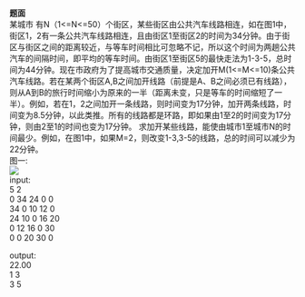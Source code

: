 # 
**题面**  
某城市 有N（1<=N<=50）个街区，某些街区由公共汽车线路相连，如在图1中，街区1，2有一条公共汽车线路相连，且由街区1至街区2的时间为34分钟。由于街区与街区之间的距离较近，与等车时间相比可忽略不记，所以这个时间为两趟公共汽车的间隔时间，即平均的等车时间。由街区1至街区5的最快走法为1-3-5，总时间为44分钟。现在市政府为了提高城市交通质量，决定加开M(1<=M<=10)条公共汽车线路。若在某两个街区A,B之间加开线路（前提是A、B之间必须已有线路），则从A到B的旅行时间缩小为原来的一半（距离未变，只是等车的时间缩短了一半）。例如，若在1，2之间加开一条线路，则时间变为17分钟，加开两条线路，时间变为8.5分钟，以此类推。所有的线路都是环路，即如果由1至2的时间变为17分钟，则由2至1的时间也变为17分钟。
 求加开某些线路，能使由城市1至城市N的时间最少。例如，在图1中，如果M=2，则改变1-3,3-5的线路，总的时间可以减少为22分钟。  
图一:  
![](/source/joyoi/city-traffic/img/aHR0cHM6Ly9waWMwMDIuY25ibG9ncy5jb20vaW1nL3NlcGhpcm90aC8yMDEwMDkvMjAxMDA5MTMxNzUzMTY5OC5wbmc=.png)  
input:  
5 2  
0 34 24 0 0  
34 0 10 12 0  
24 10 0 16 20  
0 12 16 0 30  
0 0 20 30 0  

output:  
22.00  
1 3  
3 5  